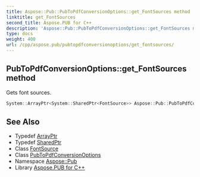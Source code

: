 ```yaml
---
title: Aspose::Pub::PubToPdfConversionOptions::get_FontSources method
linktitle: get_FontSources
second_title: Aspose.PUB for C++
description: 'Aspose::Pub::PubToPdfConversionOptions::get_FontSources method. Gets font sources in C++.'
type: docs
weight: 400
url: /cpp/aspose.pub/pubtopdfconversionoptions/get_fontsources/
---
```

## PubToPdfConversionOptions::get_FontSources method


Gets font sources.

```cpp
System::ArrayPtr<System::SharedPtr<FontSource>> Aspose::Pub::PubToPdfConversionOptions::get_FontSources()
```

## See Also

* Typedef [ArrayPtr](../../../system/arrayptr/)
* Typedef [SharedPtr](../../../system/sharedptr/)
* Class [FontSource](../../fontsource/)
* Class [PubToPdfConversionOptions](../)
* Namespace [Aspose::Pub](../../)
* Library [Aspose.PUB for C++](../../../)
